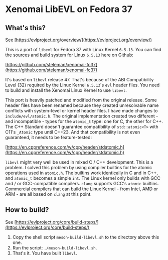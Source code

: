 Xenomai LibEVL on Fedora 37
===========================

What's this?
------------

See [https://evlproject.org/overview/](https://evlproject.org/overview/)

This is a port of `libevl` for Fedora 37 with Linux Kernel `6.5.13`. You can find the sources and build system for Linux `6.5.13` here on Github:

[https://github.com/steleman/xenomai-fc37](https://github.com/steleman/xenomai-fc37)

It's based on `libevl` release 47. That's because of the ABI Compatibility Level (32) required by the Linux Kernel `6.5.13`'s `evl` header files. You need to build and install the Xenomai Linux Kernel to use `libevl`.

This port is heavily patched and modified from the original release. Some header files have been renamed because they created unresolvable name conflicts with system-level or kernel header files. I have made changes to `include/evl/atomic.h`. The original implementation created two different - and incompatible - types for the `atomic_t` type: one for C, the other for C++. The C++ Standard doesn't guarantee compatibility of `std::atomic<T>` with C11's `_Atomic` type until C++23. And that compatibility is not even guaranteed, it needs to be feature-tested:

[https://en.cppreference.com/w/cpp/header/stdatomic.h](https://en.cppreference.com/w/cpp/header/stdatomic.h)

`libevl` might very well be used in mixed C / C++ development. This is a problem. I solved this problem by using compiler builtins for the atomic operations used in `atomic.h`. The builtins work identically in C and in C++, and `atomic_t` becomes a simple `int`. The Linux kernel only builds with GCC and / or GCC-compatible compilers. `clang` supports GCC's `atomic` builtins. Commercial compilers that can build the Linux Kernel - from Intel, AMD or ARM - are all based on `clang` at this point.

How to build?
-------------

See [https://evlproject.org/core/build-steps/](https://evlproject.org/core/build-steps/)

1. Copy the shell script `meson-build-libevl.sh` to the directory above this one.
2. Run the script: `./meson-build-libevl.sh`.
3. That's it. You have built `libevl`.

